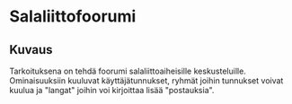 # Salaliittofoorumi
## Kuvaus
Tarkoituksena on tehdä foorumi salaliittoaiheisille keskusteluille. Ominaisuuksiin kuuluvat käyttäjätunnukset, ryhmät joihin tunnukset voivat kuulua ja "langat" joihin voi kirjoittaa lisää "postauksia". 

